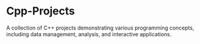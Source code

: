 # Cpp-Projects
A collection of C++ projects demonstrating various programming concepts, including data management, analysis, and interactive applications. 
